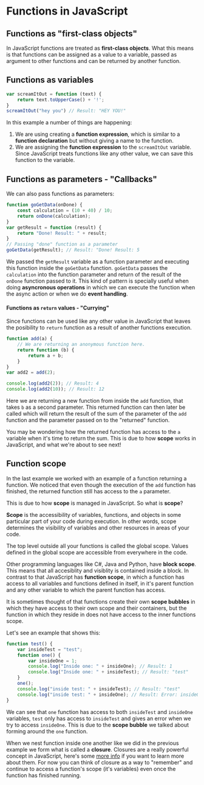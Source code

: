 # Functions in JavaScript

## Functions as "first-class objects"

In JavaScript functions are treated as **first-class objects**. What this means is that functions can be assigned as a value to a variable, passed as argument to other functions and can be returned by another function.

## Functions as variables

```javascript
var screamItOut = function (text) {
    return text.toUpperCase() + '!';
}
screamItOut("hey you") // Result: "HEY YOU!"
```

In this example a number of things are happening:

1. We are using creating a **function expression**, which is similar to a **function declaration** but without giving a name to the function.
2. We are assigning the **function expression** to the `screamItOut` variable. Since JavaScript treats functions like any other value, we can save this function to the variable.

## Functions as parameters - "Callbacks"

We can also pass functions as parameters:

```javascript
function goGetData(onDone) {
    const calculation = (10 + 40) / 10;
    return onDone(calculation);
}
var getResult = function (result) {
    return "Done! Result: " + result;
}
// Passing "done" function as a parameter
goGetData(getResult); // Result: "Done! Result: 5
```

We passed the `getResult` variable as a function parameter and executing this function inside the `goGetData` function. `goGetData` passes the `calculation` into the function parameter and return of the result of the `onDone` function passed to it.
This kind of pattern is specially useful when doing **asyncronous operations** in which we can execute the function when the async action or when we do **event handling**.

#### Functions as `return` values - "Currying"

Since functions can be used like any other value in JavaScript that leaves the posibility to `return` function as a result of another functions execution.

```javascript
function add(a) {
    // We are returning an anonymous function here.
    return function (b) {
        return a + b;
    }
}
var add2 = add(2);

console.log(add2(2)); // Result: 4
console.log(add2(10)); // Result: 12
```

Here we are returning a new function from inside the `add` function, that takes `b` as a second parameter.
This returned function can then later be called which will return the result of the sum of the parameter of the `add` function and the parameter passed on to the "returned" function.

You may be wondering how the returned function has access to the `a` variable when it's time to return the sum.
This is due to how **scope** works in JavaScript, and what we're about to see next!

## Function scope

In the last example we worked with an example of a function returning a function. We noticed that even though the execution of the `add` function has finished, the returned function still has access to the `a` parameter.

This is due to how **scope** is managed in JavaScript. So what is **scope**?

**Scope** is the accessibility of variables, functions, and objects in some particular part of your code during execution. In other words, scope determines the visibility of variables and other resources in areas of your code.

The top level outside all your functions is called the global scope. Values defined in the global scope are accessible from everywhere in the code.

Other programming languages like C#, Java and Python, have **block scope**. This means that all accesiblity and visiblity is contained inside a block.
In contrast to that JavaScript has **function scope**, in which a function has access to all variables and functions defined in itself, in it's parent function and any other variable to which the parent function has access.

It is sometimes thought of that functions create their own **scope bubbles** in which they have access to their own scope and their containers, but the function in which they reside in does not have access to the inner functions scope.

Let's see an example that shows this:

```javascript
function test() {
    var insideTest = "test";
    function one() {
        var insideOne = 1;
        console.log("Inside one: " + insideOne); // Result: 1
        console.log("Inside one: " + insideTest); // Result: "test"
    }
    one();
    console.log("inside test: " + insideTest); // Result: "test"
    console.log("inside test: " + insideOne); // Result: Error: insideOne is not defined
}
```

We can see that `one` function has access to both `insideTest` and `insideOne` variables, `test` only has access to `insideTest` and gives an error when we try to access `insideOne`.
This is due to the **scope bubble** we talked about forming around the `one` function.

When we nest function inside one another like we did in the previous example we form what is called a **closure**. Closures are a really powerful concept in JavaScript, here's some [more info](https://developer.mozilla.org/en-US/docs/Web/JavaScript/Guide/Functions#Nested_functions_and_closures) if you want to learn more about them.
For now you can think of closure as a way to "remember" and continue to access a function's scope (it's variables) even once the function has finished running.
